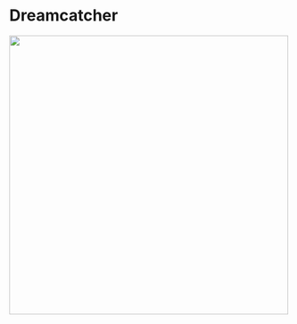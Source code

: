 # Dreamcatcher

<img src="https://github.com/abrarrhine/Dreamcatcher-main/blob/master/ProjectDreamcatcherresult.PNG" width=500><br>
